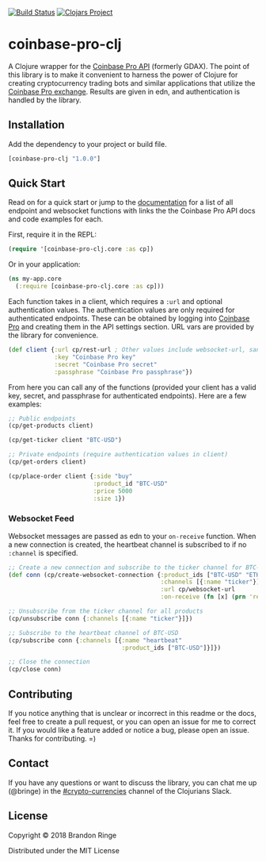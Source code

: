 [![Build Status](https://travis-ci.org/bpringe/coinbase-pro-clj.svg?branch=master)](https://travis-ci.org/bpringe/coinbase-pro-clj)
[![Clojars Project](https://img.shields.io/clojars/v/coinbase-pro-clj.svg)](https://clojars.org/coinbase-pro-clj)

# coinbase-pro-clj

A Clojure wrapper for the [Coinbase Pro API](https://docs.pro.coinbase.com/) (formerly GDAX). The point of this library is to make it convenient to harness the power of Clojure
for creating cryptocurrency trading bots and similar applications that utilize the [Coinbase Pro exchange](https://pro.coinbase.com). Results are given in edn, and authentication is handled by the library.

## Installation

Add the dependency to your project or build file.

```clojure
[coinbase-pro-clj "1.0.0"]
```

## Quick Start

Read on for a quick start or jump to the [documentation](https://bpringe.github.io/coinbase-pro-clj/index.html) for a list of all endpoint and websocket functions with links the the Coinbase Pro API docs and code examples for each.

First, require it in the REPL:

```clojure
(require '[coinbase-pro-clj.core :as cp])
```

Or in your application:

```clojure
(ns my-app.core
  (:require [coinbase-pro-clj.core :as cp]))
```

Each function takes in a client, which requires a `:url` and optional authentication values. The authentication values are only required for authenticated endpoints. These can be obtained by logging into [Coinbase Pro](https://pro.coinbase.com) and creating them in the API settings section. URL vars are provided by the library for convenience.

```clojure
(def client {:url cp/rest-url ; Other values include websocket-url, sandbox-rest-url, and sanbox-websocket-url.
             :key "Coinbase Pro key"
             :secret "Coinbase Pro secret"
             :passphrase "Coinbase Pro passphrase"})
```

From here you can call any of the functions (provided your client has a valid key, secret, and passphrase for authenticated endpoints). Here are a few examples:

```clojure
;; Public endpoints
(cp/get-products client)

(cp/get-ticker client "BTC-USD")

;; Private endpoints (require authentication values in client)
(cp/get-orders client)

(cp/place-order client {:side "buy"
                        :product_id "BTC-USD"
                        :price 5000
                        :size 1})
```

### Websocket Feed

Websocket messages are passed as edn to your `on-receive` function. When a new connection is created, the heartbeat channel is subscribed to if no `:channel` is specified.

```clojure
;; Create a new connection and subscribe to the ticker channel for BTC-USD
(def conn (cp/create-websocket-connection {:product_ids ["BTC-USD" "ETH-USD"]
                                           :channels [{:name "ticker"}]
                                           :url cp/websocket-url
                                           :on-receive (fn [x] (prn 'received x))}))

;; Unsubscribe from the ticker channel for all products
(cp/unsubscribe conn {:channels [{:name "ticker"}]})

;; Subscribe to the heartbeat channel of BTC-USD
(cp/subscribe conn {:channels [{:name "heartbeat"
                                :product_ids ["BTC-USD"]}]})

;; Close the connection
(cp/close conn)
```

## Contributing

If you notice anything that is unclear or incorrect in this readme or the docs, feel free to create a pull request, or you can open an issue for me to correct it. If you would like a feature added or notice a bug, please open an issue. Thanks for contributing. =)

## Contact

If you have any questions or want to discuss the library, you can chat me up (@bringe) in the [#crypto-currencies](https://clojurians.slack.com/messages/C7N5B9LLT) channel of the Clojurians Slack.

## License

Copyright © 2018 Brandon Ringe

Distributed under the MIT License
